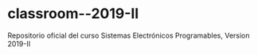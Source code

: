 # classroom--2019-II
Repositorio oficial del curso Sistemas Electrónicos Programables, Version 2019-II
